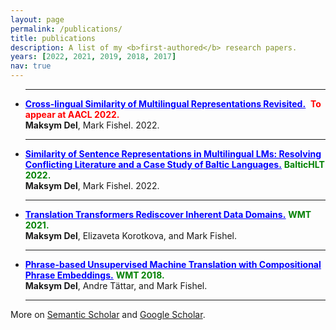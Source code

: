 ```yaml
---
layout: page
permalink: /publications/
title: publications
description: A list of my <b>first-authored</b> research papers.
years: [2022, 2021, 2019, 2018, 2017]
nav: true
---
```


<ul class="c8 lst-kix_8cte57u8zkgu-0 start">
<hr>
<li class="c2 li-bullet-0"><span class="c0"><a class="c3" href="https://www.google.com/url?q=https://drive.google.com/drive/folders/1WE0bRBV5Iv6-tgGXE3c7Bx4lachFhUah?usp%3Dsharing&amp;sa=D&amp;source=editors&amp;ust=1665584642276422&amp;usg=AOvVaw15wEPubTUmmlUhlTxd2pM-"><b style="color:blue"><u>Cross-lingual Similarity of Multilingual Representations Revisited.</u></b></a></span><span> &nbsp;</span><span class="c1 c27"><b style="color:red">To appear at AACL 2022.</b></span><span><br></span><span class="c1"><b>Maksym Del</b></span><span>, Mark Fishel. 2022.</span><span class="c1">&nbsp;</span>
<span class="c6">&nbsp;&nbsp;&nbsp;&nbsp;&nbsp;&nbsp;&nbsp;&nbsp;&nbsp;&nbsp;&nbsp;&nbsp;&nbsp;&nbsp;&nbsp;&nbsp;&nbsp;&nbsp;&nbsp;&nbsp;&nbsp;&nbsp;&nbsp;&nbsp;&nbsp;&nbsp;&nbsp;&nbsp;&nbsp;&nbsp;&nbsp;&nbsp;&nbsp;</span></li>
<hr>
<li class="c2 li-bullet-0"><span class="c0"><a class="c3" href="https://www.google.com/url?q=https://www.bjmc.lu.lv/fileadmin/user_upload/lu_portal/projekti/bjmc/Contents/10_3_07_Del.pdf&amp;sa=D&amp;source=editors&amp;ust=1665584642277040&amp;usg=AOvVaw216w9jqBw2thEHyk9DSDc2"><b style="color:blue"><u>Similarity of Sentence Representations in Multilingual LMs: Resolving Conflicting Literature and a Case Study of Baltic Languages.</u></b></a></span><span></span><span>&nbsp;</span><span class="c1 c4"><b style="color:green">BalticHLT 2022.</b></span><span class="c4"><br></span><span class="c1"><b>Maksym Del</b></span><span>, Mark Fishel. 2022. </span></li>
<hr>
<li class="c2 li-bullet-0"><span class="c0"><a class="c3" href="https://www.google.com/url?q=https://aclanthology.org/2021.wmt-1.65/&amp;sa=D&amp;source=editors&amp;ust=1665584642277528&amp;usg=AOvVaw2SGglgGZPHodCfV0HgYkdu"><b style="color:blue"><u>Translation Transformers Rediscover Inherent Data Domains.</u></b></a></span><span></span><span>&nbsp;</span><span class="c1 c4"><b style="color:green">WMT 2021.</b></span><span class="c4"><br></span><span class="c1"><b>Maksym Del</b></span><span>, Elizaveta Korotkova, and Mark Fishel.</span></li>
<hr>
<li class="c2 li-bullet-0"><span class="c0"><a class="c3" href="https://www.google.com/url?q=https://aclanthology.org/W18-6407/&amp;sa=D&amp;source=editors&amp;ust=1665584642277991&amp;usg=AOvVaw1xsiqGq_HRxhl-3mrtd_yc"><b style="color:blue"><u>Phrase-based Unsupervised Machine Translation with Compositional Phrase Embeddings.</u></b></a></span><span> </span><span class="c1 c4"><b style="color:green">WMT 2018.</b></span><span class="c4"><br></span><span class="c1"><b>Maksym Del</b></span><span>, Andre Tättar, and Mark Fishel.</span></li>
<hr>
</ul>

More on [Semantic Scholar](https://www.semanticscholar.org/author/Maksym-Del/144691634?sort=pub-date) and [Google Scholar](https://scholar.google.com/citations?hl=en&user=EbtrluQAAAAJ&view_op=list_works&sortby=pubdate).

<!-- _pages/publications.md -->
<div class="publications">


</div>
